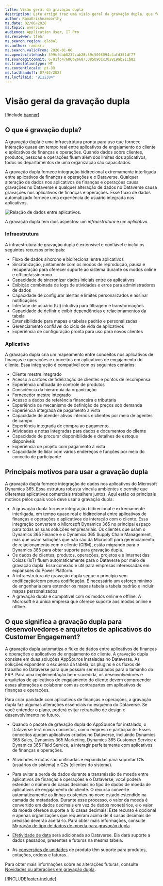 ```yaml
---
title: Visão geral da gravação dupla
description: Este artigo traz uma visão geral da gravação dupla, que fornece interação quase em tempo real entre aplicativos do engajamento do cliente e aplicativos de finanças e operações.
author: RamaKrishnamoorthy
ms.date: 02/06/2020
ms.topic: overview
audience: Application User, IT Pro
ms.reviewer: tfehr
ms.search.region: global
ms.author: ramasri
ms.search.validFrom: 2020-01-06
ms.openlocfilehash: 599cfdab8232cab28c59c5098094c4afd351df77
ms.sourcegitcommit: 6781fc47606b266873385b901c302819ab211b82
ms.translationtype: HT
ms.contentlocale: pt-BR
ms.lasthandoff: 07/02/2022
ms.locfileid: "9112384"
---
```

# <a name="dual-write-overview"></a>Visão geral da gravação dupla

[!include [banner](../../includes/banner.md)]





## <a name="what-is-dual-write"></a>O que é gravação dupla?

A gravação dupla é uma infraestrutura pronta para uso que fornece interação quase em tempo real entre aplicativos de engajamento do cliente e aplicativos de finanças e operações. Quando dados sobre clientes, produtos, pessoas e operações fluem além dos limites dos aplicativos, todos os departamentos de uma organização são capacitados.

A gravação dupla fornece integração bidirecional extremamente interligada entre aplicativos de finanças e operações e o Dataverse. Qualquer alteração de dados nos aplicativos de finanças e operações causa gravações no Dataverse e qualquer alteração de dados no Dataverse causa gravações nos aplicativos de finanças e operações. Esse fluxo de dados automatizado fornece uma experiência de usuário integrada nos aplicativos.

![Relação de dados entre aplicativos.](media/dual-write-overview.jpg)

A gravação dupla tem dois aspectos: um *infraestrutura* e um *aplicativo*.

### <a name="infrastructure"></a>Infraestrutura

A infraestrutura de gravação dupla é extensível e confiável e inclui os seguintes recursos principais:

+ Fluxo de dados síncrono e bidirecional entre aplicativos
+ Sincronização, juntamente com os modos de reprodução, pausa e recuperação para oferecer suporte ao sistema durante os modos online e offline/assíncrono.
+ Capacidade de sincronizar dados iniciais entre os aplicativos
+ Exibição combinada de logs de atividades e erros para administradores de dados
+ Capacidade de configurar alertas e limites personalizados e assinar notificações
+ Interface de usuário (UI) intuitiva para filtragem e transformações
+ Capacidade de definir e exibir dependências e relacionamentos da tabela
+ Extensibilidade para mapas e tabelas padrão e personalizadas
+ Gerenciamento confiável do ciclo de vida de aplicativos
+ Experiência de configuração pronta para uso para novos clientes

### <a name="application"></a>Aplicativo

A gravação dupla cria um mapeamento entre conceitos nos aplicativos de finanças e operações e conceitos em aplicativos de engajamento do cliente. Essa integração é compatível com os seguintes cenários:

+ Cliente mestre integrado
+ Acesso a cartões de fidelização de clientes e pontos de recompensa
+ Experiência unificada de controle de produtos
+ Consciência da hierarquia da organização
+ Fornecedor mestre integrado
+ Acesso a dados de referência financeira e tributária
+ Experiência de mecanismo de definição de preços sob demanda
+ Experiência integrada de pagamento à vista
+ Capacidade de atender ativos internos e clientes por meio de agentes de campo
+ Experiência integrada de compra ao pagamento
+ Atividades e notas integradas para dados e documentos do cliente
+ Capacidade de procurar disponibilidade e detalhes de estoque disponíveis
+ Experiência de projeto com pagamento à vista
+ Capacidade de lidar com vários endereços e funções por meio do conceito de participante


## <a name="top-reasons-to-use-dual-write"></a>Principais motivos para usar a gravação dupla

A gravação dupla fornece integração de dados nos aplicativos do Microsoft Dynamics 365. Essa estrutura robusta vincula ambientes e permite que diferentes aplicativos comerciais trabalhem juntos. Aqui estão os principais motivos pelos quais você deve usar a gravação dupla:

+ A gravação dupla fornece integração bidirecional e extremamente interligada, em tempo quase real e bidirecional entre aplicativos de finanças e operações e aplicativos de interação com o cliente. Essa integração convertem o Microsoft Dynamics 365 no principal espaço para todas as suas soluções empresariais. Os clientes que usam o Dynamics 365 Finance e o Dynamics 365 Supply Chain Management, mas que usam soluções que não são da Microsoft para gerenciamento de relacionamento com o cliente (CRM), estão migrando para o Dynamics 365 para obter suporte para gravação dupla.
+ Os dados de clientes, produtos, operações, projetos e a Internet das Coisas (IoT) fluem automaticamente para o Dataverse por meio de gravação dupla. Essa conexão é útil para empresas interessadas em expansões do Power Platform.
+ A infraestrutura de gravação dupla segue o princípio sem codificação/com pouca codificação. É necessário um esforço mínimo de engenharia para estender os mapas tabela a tabela padrão e incluir mapas personalizados.
+ A gravação dupla é compatível com os modos online e offline. A Microsoft é a única empresa que oferece suporte aos modos online e offline.

## <a name="what-does-dual-write-mean-for-developers-and-architects-of-customer-engagement-apps"></a><a id="developer-architect"></a>O que significa a gravação dupla para desenvolvedores e arquitetos de aplicativos do Customer Engagement?

A gravação dupla automatiza o fluxo de dados entre aplicativos de finanças e operações e aplicativos de engajamento do cliente. A gravação dupla consiste em duas soluções AppSource instaladas no Dataverse. As soluções expandem o esquema da tabela, os plugins e os fluxos de trabalho no Dataverse para que possam ser escalados para o tamanho do ERP. Para uma implementação bem-sucedida, os desenvolvedores e arquitetos de aplicativos de engajamento do cliente devem compreender essas alterações e colaborar com as contrapartes em aplicativos de finanças e operações.

Para criar paridade com aplicativos de finanças e operações, a gravação dupla faz algumas alterações essenciais no esquema do Dataverse. Se você entender o plano, poderá evitar retrabalho de design e desenvolvimento no futuro.

+ Quando o pacote de gravação dupla do AppSource for instalado, o Dataverse terá novos conceitos, como empresa e participante. Esses conceitos ajudam aplicativos criados no Dataverse, incluindo Dynamics 365 Sales, Dynamics 365 Marketing, Dynamics 365 Customer Service e Dynamics 365 Field Service, a interagir perfeitamente com aplicativos de finanças e operações.

+ Atividades e notas são unificadas e expandidas para suportar C1s (usuários do sistema) e C2s (clientes do sistema).

+ Para evitar a perda de dados durante a transmissão de moeda entre aplicativos de finanças e operações e o Dataverse, você poderá estender o número de casas decimais no tipo de dados de moeda de aplicativos de engajamento do cliente. O recurso converte automaticamente as linhas existentes no novo estado estendido na camada de metadados. Durante esse processo, o valor da moeda é convertido em dados decimais em vez de dados monetários, e o valor da moeda oferece suporte a 10 casas decimais. Este recurso é opcional e apenas organizações que requeiram acima de 4 casas decimais de precisão deverão aceitá-lo. Para obter mais informações, consulte [Migração de tipo de dados de moeda para gravação dupla](currrency-decimal-places.md).

+ [Efetividade de data](../../dev-tools/date-effectivity.md) será adicionada ao Dataverse. Ela dará suporte a dados passados, presentes e futuros na mesma tabela.

+ As [conversões de unidades](../../../../supply-chain/pim/tasks/manage-unit-measure.md) de produto têm suporte para produtos, cotações, ordens e faturas.

Para obter mais informações sobre as alterações futuras, consulte [Novidades ou alterações em gravação dupla](whats-new-dual-write.md).



[!INCLUDE[footer-include](../../../../includes/footer-banner.md)]

